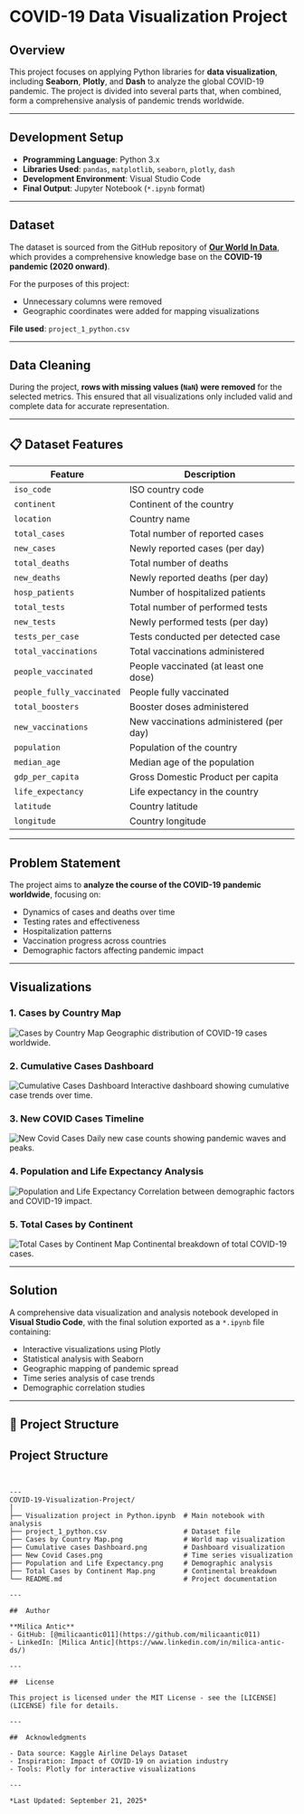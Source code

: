 # COVID-19 Data Visualization Project

## Overview
This project focuses on applying Python libraries for **data visualization**, including **Seaborn**, **Plotly**, and **Dash** to analyze the global COVID-19 pandemic.
The project is divided into several parts that, when combined, form a comprehensive analysis of pandemic trends worldwide.

---

##  Development Setup
- **Programming Language**: Python 3.x
- **Libraries Used**: `pandas`, `matplotlib`, `seaborn`, `plotly`, `dash`
- **Development Environment**: Visual Studio Code
- **Final Output**: Jupyter Notebook (`*.ipynb` format)

---

## Dataset
The dataset is sourced from the GitHub repository of **[Our World In Data](https://github.com/owid/covid-19-data)**, which provides a comprehensive knowledge base on the **COVID-19 pandemic (2020 onward)**.

For the purposes of this project:
- Unnecessary columns were removed
- Geographic coordinates were added for mapping visualizations

**File used**: `project_1_python.csv`

---

## Data Cleaning
During the project, **rows with missing values (`NaN`) were removed** for the selected metrics.
This ensured that all visualizations only included valid and complete data for accurate representation.

---

## 📋 Dataset Features

| Feature | Description |
|---------|-------------|
| `iso_code` | ISO country code |
| `continent` | Continent of the country |
| `location` | Country name |
| `total_cases` | Total number of reported cases |
| `new_cases` | Newly reported cases (per day) |
| `total_deaths` | Total number of deaths |
| `new_deaths` | Newly reported deaths (per day) |
| `hosp_patients` | Number of hospitalized patients |
| `total_tests` | Total number of performed tests |
| `new_tests` | Newly performed tests (per day) |
| `tests_per_case` | Tests conducted per detected case |
| `total_vaccinations` | Total vaccinations administered |
| `people_vaccinated` | People vaccinated (at least one dose) |
| `people_fully_vaccinated` | People fully vaccinated |
| `total_boosters` | Booster doses administered |
| `new_vaccinations` | New vaccinations administered (per day) |
| `population` | Population of the country |
| `median_age` | Median age of the population |
| `gdp_per_capita` | Gross Domestic Product per capita |
| `life_expectancy` | Life expectancy in the country |
| `latitude` | Country latitude |
| `longitude` | Country longitude |

---

## Problem Statement
The project aims to **analyze the course of the COVID-19 pandemic worldwide**, focusing on:
- Dynamics of cases and deaths over time
- Testing rates and effectiveness
- Hospitalization patterns
- Vaccination progress across countries
- Demographic factors affecting pandemic impact

---

## Visualizations

### 1. Cases by Country Map
![Cases by Country Map](Cases%20by%20Country%20Map.png)
Geographic distribution of COVID-19 cases worldwide.

### 2. Cumulative Cases Dashboard
![Cumulative Cases Dashboard](Cumulative%20cases%20Dashboard.png)
Interactive dashboard showing cumulative case trends over time.

### 3. New COVID Cases Timeline
![New Covid Cases](New%20Covid%20Cases.png)
Daily new case counts showing pandemic waves and peaks.

### 4. Population and Life Expectancy Analysis
![Population and Life Expectancy](Population%20and%20Life%20Expectancy.png)
Correlation between demographic factors and COVID-19 impact.

### 5. Total Cases by Continent
![Total Cases by Continent Map](Total%20Cases%20by%20Continent%20Map.png)
Continental breakdown of total COVID-19 cases.

---

##  Solution
A comprehensive data visualization and analysis notebook developed in **Visual Studio Code**, with the final solution exported as a `*.ipynb` file containing:
- Interactive visualizations using Plotly
- Statistical analysis with Seaborn
- Geographic mapping of pandemic spread
- Time series analysis of case trends
- Demographic correlation studies

---

## 📁 Project Structure


##  Project Structure

```


---
COVID-19-Visualization-Project/
│
├── Visualization project in Python.ipynb  # Main notebook with analysis
├── project_1_python.csv                   # Dataset file
├── Cases by Country Map.png               # World map visualization
├── Cumulative cases Dashboard.png         # Dashboard visualization
├── New Covid Cases.png                    # Time series visualization
├── Population and Life Expectancy.png     # Demographic analysis
├── Total Cases by Continent Map.png       # Continental breakdown
└── README.md                              # Project documentation

---

##  Author

**Milica Antic**  
- GitHub: [@milicaantic011](https://github.com/milicaantic011)
- LinkedIn: [Milica Antic](https://www.linkedin.com/in/milica-antic-ds/)

---

##  License

This project is licensed under the MIT License - see the [LICENSE](LICENSE) file for details.

---

##  Acknowledgments

- Data source: Kaggle Airline Delays Dataset
- Inspiration: Impact of COVID-19 on aviation industry
- Tools: Plotly for interactive visualizations

---

*Last Updated: September 21, 2025*
